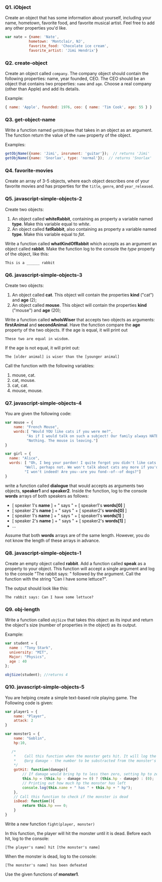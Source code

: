 
### Q1. iObject

Create an object that has some information about yourself, including your name, hometown, favorite food, and favorite musical artist. Feel free to add any other properties you'd like.

 ```js
var nate = {name: 'Nate',
            hometown: 'Montclair, NJ',
            favorite_food: 'Chocolate ice cream',
            favorite_artist: 'Jimi Hendrix'}
```


### Q2. create-object

Create an object called `company`. The company object should contain the following properties: name, year founded, CEO. The CEO should be an object that contains two properties: `name` and `age`. Choose a real company (other than Apple) and add its details.

Example:
```javascript
{ name: 'Apple', founded: 1976, ceo: { name: 'Tim Cook', age: 55 } }
```


### Q3. get-object-name

Write a function named `getObjName` that takes in an object as an argument. The function return the value of the `name` property of the object.

Examples:
```javascript
getObjName({name: 'Jimi', insrument: 'guitar'});  // returns 'Jimi'
getObjName({name: 'Snorlax', type: 'normal'});  // returns 'Snorlax'
```


### Q4. favorite-movies

Create an array of 3-5 objects, where each object describes one of your favorite movies and has properties for the `title`, `genre`, and `year_released`.


### Q5. javascript-simple-objects-2

Create two objects:
1. An object called **whiteRabbit**, containing as property a variable named **type**. Make this variable equal to *white*.
2. An object called **fatRabbit**, also containing as property a variable named **type**. Make this variable equal to *fat*.

Write a function called **whatKindOfRabbit** which accepts as an argument an object called **rabbit**. Make the function log to the console the *type* property of the object, like this:


```
This is a ______ rabbit
```


### Q6. javascript-simple-objects-3

Create two objects:
1. An object called **cat**. This object will contain the properties **kind** ("cat") and **age** (2);
2. An object called **mouse**. This object will contain the properties **kind** ("mouse") and **age** (20);

Write a function called **whoIsWiser** that accepts two objects as arguments: **firstAnimal** and **secondAnimal**. Have the function compare the **age** property of the two objects. If the age is equal, it
will print out
```
These two are equal in wisdom.
```
 If the age is not equal, it will print out:

```
The [older animal] is wiser than the [younger animal]
```

Call the function with the following variables:
1. mouse, cat.
2. cat, mouse.
3. cat, cat.
4. mouse, mouse.


### Q7. javascript-simple-objects-4

You are given the following code:
```javascript
var mouse = {
    name: "French Mouse",
    words:[ "Would YOU like cats if you were me?",
          "As if I would talk on such a subject! Our family always HATED cats: nasty, low, vulgar things! Don't let me hear their name again!",
          "Nothing. The mouse is leaving."]
}

var girl = {
  name: "Alice",
  words: [ "Oh, I beg your pardon! I quite forgot you didn't like cats. ",
         "Well, perhaps not. We won't talk about cats any more if you'd rather not.",
         "I won't indeed! Are you--are you fond--of--of dogs?"]
}
```

write a function called **dialogue** that would accepts as arguments two objects, **speaker1** and **speaker2**. Inside the function, log to the console **words** arrays of both speakers as follows:


- [ speaker 1's **name** ] + " says " + [ speaker1's **words[0]** ]
- [ speaker 2's **name** ] + " says " + [ speaker2's **words[0]** ]
- [ speaker 1's **name** ] + " says " + [ speaker1's **words[1]** ]
- [ speaker 2's **name** ] + " says " + [ speaker2's **words[1]** ]
- ...

Assume that both **words** arrays are of the same length. However, you do not know the length of these arrays in advance.


### Q8. javascript-simple-objects-1

Create an empty object called **rabbit**. Add a function called **speak** as a property to your object. This function will accept a single argument and log to the console "The rabbit says: " followed by the argument. Call the function with the string "Can I have some lettuce?".

The output should look like this:
```
The rabbit says: Can I have some lettuce?
```


### Q9. obj-length

Write a function called `objSize` that takes this object as its input and return the object's size (number of properties in the object) as its output.

Example:
```js
var student = {
  name : "Tony Stark",
  university: "MIT",
  Major: "Physics",
  age : 40
};

objSize(student); //returns 4
```


### Q10. javascript-simple-objects-5

You are helping create a simple text-based role playing game. The Following code is given:

```javascript
var player1 = {
    name: "Player",
    attack: 2
}

var monster1 = {
    name: "Goblin",
    hp:10,

   /*
    *    Call this function when the monster gets hit. It will log the monster's remaining hp to the console
    *    @arg damage - the number to be substracted from the monster's hp
    */
    gotHit: function(damage){
        // If damage would bring hp to less then zero, setting hp to zero
        this.hp = (this.hp - damage >= 0) ? (this.hp - damage) : (0);
        // Printing out how much hp the monster has left
        console.log(this.name + " has " + this.hp + " hp");
    },
    // Call this function to check if the monster is dead
    isDead: function(){
        return this.hp === 0;
    }
}
```

Write a new function `fight(player, monster)`

In this function, the player will hit the monster until it is dead. Before each hit, log to the console:
```
[The player's name] hit [the monster's name]
```
 When the monster is dead, log to the console:
```
[The monster's name] has been defeated
```

Use the given functions of **monster1**.
